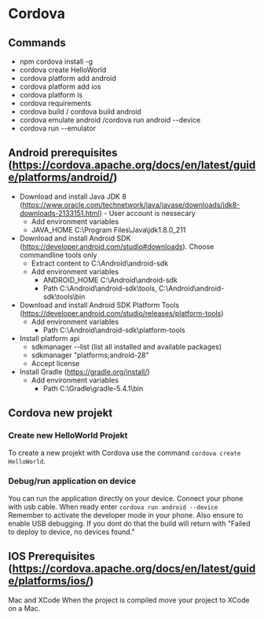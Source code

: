 # Cordova

## Commands

- npm cordova install -g
- cordova create HelloWorld
- cordova platform add android
- cordova platform add ios
- cordova platform ls
- cordova requirements
- cordova build / cordova build android
- cordova emulate android /cordova run android --device
- cordova run --emulator


## Android prerequisites (https://cordova.apache.org/docs/en/latest/guide/platforms/android/)
- Download and install Java JDK 8 (https://www.oracle.com/technetwork/java/javase/downloads/jdk8-downloads-2133151.html) - User account is nessecary
    - Add environment variables
    - JAVA_HOME C:\Program Files\Java\jdk1.8.0_211
- Download and install Android SDK (https://developer.android.com/studio#downloads). Choose commandline tools only
    - Extract content to C:\Android\android-sdk
    - Add environment variables
        - ANDROID_HOME  C:\Android\android-sdk
        - Path          C:\Android\android-sdk\tools, C:\Android\android-sdk\tools\bin
- Download and install Android SDK Platform Tools (https://developer.android.com/studio/releases/platform-tools)
    - Add environment variables
        - Path C:\Android\android-sdk\platform-tools
- Install platform api
    - sdkmanager --list (list all installed and available packages)
    - sdkmanager "platforms;android-28"
    - Accept license
- Install Gradle (https://gradle.org/install/)
    - Add environment variables
        - Path C:\Gradle\gradle-5.4.1\bin

## Cordova new projekt
### Create new HelloWorld Projekt
To create a new projekt with Cordova use the command ```cordova create HelloWorld```.

### Debug/run application on device
You can run the application directly on your device. Connect your phone with usb cable. When ready enter ```cordova run android --device ```
Remember to activate the developer mode in your phone. Also ensure to enable USB debugging. If you dont do that the build will return with "Failed to deploy to device, no devices found."

## IOS Prerequisites (https://cordova.apache.org/docs/en/latest/guide/platforms/ios/)
Mac and XCode
When the project is compiled move your project to XCode on a Mac.
